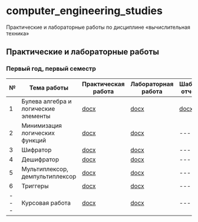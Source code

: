 # computer_engineering_studies

Практические и лабораторные работы по дисциплине «вычислительная техника»

## Практические и лабораторные работы

### Первый год, первый семестр

| № | Тема работы                          | Практическая работа  | Лабораторная работа | Шаблон отчета | Разборы |
|---|--------------------------------------|----------------------|---------------------|---------------| ------- |
| 1 | Булева алгебра и логические элементы | [docx](practical_works/year_1/semester_1/practice_1/task.docx) | [docx](laboratory_works/year_1/semester_1/laboratory_1/task.docx) | [docx](practical_works/year_1/semester_1/practice_1/report_template.docx) | [1](https://youtu.be/CpWOhE7cmho), [2](https://youtu.be/4_nyt_UdJZs) |
| 2 | Минимизация логических функций | [docx](practical_works/year_1/semester_1/practice_2/task.docx) | [docx](laboratory_works/year_1/semester_1/laboratory_2/task.docx) | --- | [1](https://youtu.be/kSehcJJ9aS4), [2](https://youtu.be/tdj_8bEGNZ8), [3](https://youtu.be/XGxO40lJVJE) |
| 3 | Шифратор | [docx](practical_works/year_1/semester_1/practice_3/task.docx) | [docx](laboratory_works/year_1/semester_1/laboratory_3/task.docx) | --- | [1](https://youtu.be/PBGG88VsRCA), [2](https://youtu.be/0in_LgoW7yk) |
| 4 | Дешифратор | [docx](practical_works/year_1/semester_1/practice_4/task.docx) | [docx](laboratory_works/year_1/semester_1/laboratory_4/task.docx) | --- | [1](https://youtu.be/PBGG88VsRCA), [2](https://youtu.be/0in_LgoW7yk) |
| 5 | Мультиплексор, демпультиплексор | [docx](practical_works/year_1/semester_1/practice_5/task.docx) | [docx](laboratory_works/year_1/semester_1/laboratory_5/task.docx) | --- | --- |
| 6 | Триггеры | [docx](practical_works/year_1/semester_1/practice_6/task.docx) | [docx](laboratory_works/year_1/semester_1/laboratory_6/task.docx) | --- | --- |
| --- | Курсовая работа | [docx](course_works/year_01/semester_01/task.docx) | [docx](course_works/year_1/semester_1/task.docx) | --- | --- |
